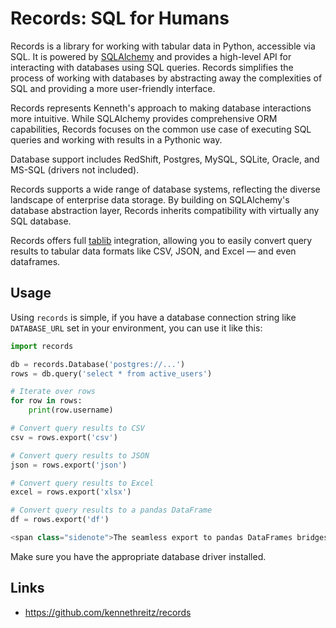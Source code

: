 # Records: SQL for Humans

Records is a library for working with tabular data in Python, accessible via SQL. It is powered by [SQLAlchemy](https://www.sqlalchemy.org/) and provides a high-level API for interacting with databases using SQL queries. Records simplifies the process of working with databases by abstracting away the complexities of SQL and providing a more user-friendly interface.

<span class="sidenote">Records represents Kenneth's approach to making database interactions more intuitive. While SQLAlchemy provides comprehensive ORM capabilities, Records focuses on the common use case of executing SQL queries and working with results in a Pythonic way.</span>

Database support includes RedShift, Postgres, MySQL, SQLite, Oracle, and MS-SQL (drivers not included).

<span class="sidenote">Records supports a wide range of database systems, reflecting the diverse landscape of enterprise data storage. By building on SQLAlchemy's database abstraction layer, Records inherits compatibility with virtually any SQL database.</span>

Records offers full [tablib](/software/tablib) integration, allowing you to easily convert query results to tabular data formats like CSV, JSON, and Excel — and even dataframes.

## Usage

Using `records` is simple, if you have a database connection string like `DATABASE_URL` set in your environment, you can use it like this:

```python
import records

db = records.Database('postgres://...')
rows = db.query('select * from active_users')

# Iterate over rows
for row in rows:
    print(row.username)

# Convert query results to CSV
csv = rows.export('csv')

# Convert query results to JSON
json = rows.export('json')

# Convert query results to Excel
excel = rows.export('xlsx')

# Convert query results to a pandas DataFrame
df = rows.export('df')

<span class="sidenote">The seamless export to pandas DataFrames bridges the gap between SQL databases and the Python data science ecosystem, enabling analysts to move fluidly between database querying and statistical analysis.</span>
```

Make sure you have the appropriate database driver installed.

## Links

- https://github.com/kennethreitz/records

